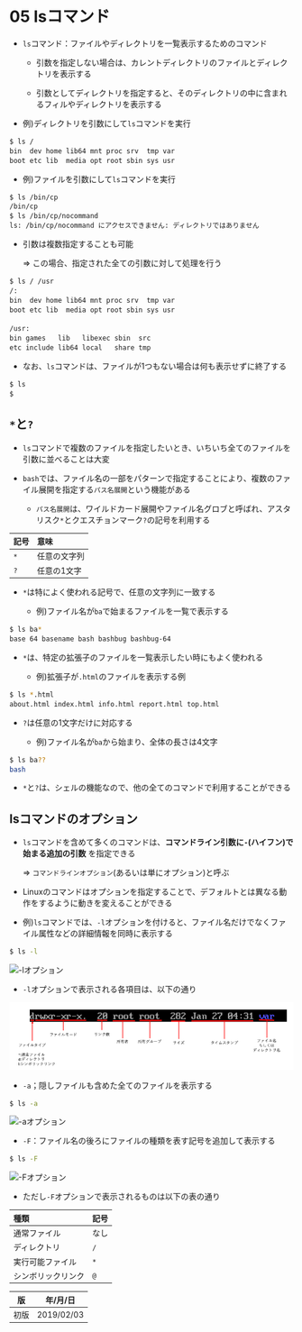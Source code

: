 05 lsコマンド
============

* `ls`コマンド：ファイルやディレクトリを一覧表示するためのコマンド

  * 引数を指定しない場合は、カレントディレクトリのファイルとディレクトリを表示する

  * 引数としてディレクトリを指定すると、そのディレクトリの中に含まれるフィルやディレクトリを表示する

* 例)ディレクトリを引数にして`ls`コマンドを実行

```bash
$ ls /
bin  dev home lib64 mnt proc srv  tmp var
boot etc lib  media opt root sbin sys usr
```

* 例)ファイルを引数にして`ls`コマンドを実行

```bash
$ ls /bin/cp
/bin/cp
$ ls /bin/cp/nocommand
ls: /bin/cp/nocommand にアクセスできません: ディレクトリではありません
```

* 引数は複数指定することも可能

  => この場合、指定された全ての引数に対して処理を行う

```bash
$ ls / /usr
/:
bin  dev home lib64 mnt proc srv  tmp var
boot etc lib  media opt root sbin sys usr

/usr:
bin games   lib   libexec sbin  src
etc include lib64 local   share tmp
```

* なお、`ls`コマンドは、ファイルが1つもない場合は何も表示せずに終了する

```bash
$ ls
$
```



## `*`と`?`

* `ls`コマンドで複数のファイルを指定したいとき、いちいち全てのファイルを引数に並べることは大変

* `bash`では、ファイル名の一部をパターンで指定することにより、複数のファイル展開を指定する`パス名展開`という機能がある

  * `パス名展開`は、ワイルドカード展開やファイル名グロブと呼ばれ、アスタリスク`*`とクエスチョンマーク`?`の記号を利用する

|記号|   意味   |
|:--|:---------|
|`*`|任意の文字列|
|`?`|任意の1文字 |

* `*`は特によく使われる記号で、任意の文字列に一致する

  * 例)ファイル名が`ba`で始まるファイルを一覧で表示する

```bash
$ ls ba*
base 64 basename bash bashbug bashbug-64
```

* `*`は、特定の拡張子のファイルを一覧表示したい時にもよく使われる

  * 例)拡張子が`.html`のファイルを表示する例

```bash
$ ls *.html
about.html index.html info.html report.html top.html
```

* `?`は任意の1文字だけに対応する

  * 例)ファイル名が`ba`から始まり、全体の長さは4文字

```bash
$ ls ba??
bash
```

* `*`と`?`は、シェルの機能なので、他の全てのコマンドで利用することができる



## lsコマンドのオプション

* `ls`コマンドを含めて多くのコマンドは、**コマンドライン引数に`-`(ハイフン)で始まる追加の引数** を指定できる

  => `コマンドラインオプション`(あるいは単にオプション)と呼ぶ

* Linuxのコマンドはオプションを指定することで、デフォルトとは異なる動作をするように動きを変えることができる

* 例)`ls`コマンドでは、`-l`オプションを付けると、ファイル名だけでなくファイル属性などの詳細情報を同時に表示する

```bash
$ ls -l
```

![-lオプション](./images/-lオプション.png)

* `-l`オプションで表示される各項目は、以下の通り

![ファイルの詳細情報](./images/ファイルの詳細情報.png)

* `-a`；隠しファイルも含めた全てのファイルを表示する

```bash
$ ls -a
```

![-aオプション](./images/-aオプション.png)

* `-F`：ファイル名の後ろにファイルの種類を表す記号を追加して表示する

```bash
$ ls -F
```

![-Fオプション](./images/-Fオプション.png)

  * ただし`-F`オプションで表示されるものは以下の表の通り

|     種類       |記号|
|:--------------|:--|
|通常ファイル     |なし|
|ディレクトリ     |`/`|
|実行可能ファイル  |`*`|
|シンボリックリンク|`@`|



| 版 |  年/月/日 |
|----|----------|
|初版|2019/02/03|
